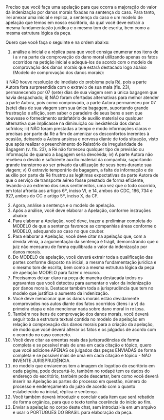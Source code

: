 Preciso que você faça uma apelação para que ocorra a majoração do valor da indenização por danos morais fixadas na sentença do caso.
Para tanto, irei anexar uma inicial e replica, a sentença do caso e um modelo de apelação que temos em nosso escritório, da qual você deve extrair a mesma
fundamentação jurídica e o mesmo tom de escrita, bem como a mesma estrutura lógica da peça.

Quero que você faça o seguinte e na ordem abaixo:

1. análise a inicial e a réplica para que você consiga enumerar nos itens de i a v na parte da comprovação do dano moral utilizando apenas os fatos ocorridos na petição inicial e adequá-los de acordo com o modelo de comprovação dos danos morais que estará destacado logo abaixo (Modelo de comprovação dos danos morais):

i) NÃO houve resolução de imediato do problema pela Ré, pois a parte Autora fora surpreendida com o extravio de sua mala (fls. 23), permanecendo por 07 (sete) dias de sua viagem sem a única bagagem que havia despachado;
ii) NÃO foram ofertadas alternativas para melhor atender a parte Autora, pois como comprovado, a parte Autora permaneceu por 07 (sete) dias de sua viagem sem sua única bagagem, suportando grande frustração e aflição, sem saber o paradeiro de seus bens e sem que houvesse o fornecimento satisfatório de auxílio material ou qualquer alternativa que implicasse na diminuição ou inexistência dos danos sofridos;
iii) NÃO foram prestadas a tempo e modo informações claras e precisas por parte da Ré a fim de amenizar os desconfortos inerentes à ocasião, deixando a Autora ansiosa e nervosa diante de toda situação, visto que após realizar o preenchimento do Relatório de Irregularidade de Bagagem (v. fls. 23), a Ré não forneceu qualquer tipo de previsão ou informação de quando a bagagem seria devolvida;
iv) A parte Autora não recebeu o devido e suficiente auxílio material da companhia, suportando grande transtorno ao ser privado da utilização de seus bens durante sua viagem;
v) O extravio temporário de bagagem, a falta de informação e de auxílio por parte da Ré frustrou as legítimas expectativas da parte Autora de que o serviço de transporte aéreo fosse prestado de forma eficiente, levando-a ao extremo dos seus sentimentos, uma vez que o todo ocorrido, em total afronta aos artigos 6º, inciso VI, e 14, ambos do CDC, 186, 734 e 927, ambos do CC e artigo 5º, inciso X, da CF.

2. Agora, análise a sentença e o modelo de apelação.
3. Após a análise, você deve elaborar a Apelação, conforme instruções abaixo:
4. Para elaborar a Apelação, você deve, trazer a preliminar completa do MODELO de que a sentença favorece as companhias áreas conforme o MODELO, adequando ao caso no que couber.
5. Para elaborar a Apelação, você deve citar na apelação que, com a devida vênia, a argumentação da sentença é frágil, demonstrando que o juiz não mensurou de forma equilibrada o valor da indenização por danos morais.
6. Do MODELO de apelação, você deverá extrair toda a qualificação das partes conforme disposto na inicial, a mesma fundamentação jurídica e o mesmo tom de escrita, bem como a mesma estrutura lógica da peça de apelação MODELO para fazer o recurso.
7. Precisamos deixar claro na peça de maneira destacada todos os agravantes que você detectou para aumentar o valor da indenização por danos morais. Destacar também toda a jurisprudência que tem no modelo que justifica o aumento da indenização.
8. Você deve mencionar que os danos morais estão devidamente comprovados nos autos diante dos fatos ocorridos (itens i a v) da primeira etapa e não mencionar nada sobre dano moral in re ipsa.
9. Também nos itens de comprovação dos danos morais, você deverá seguir toda a estrutura textual contida no modelo de apelação em relação à comprovação dos danos morais para a criação da apelação, de modo que você deverá alterar os fatos e os julgados de acordo com o ocorrido no caso concreto.
10. Você deve citar as ementas reais das jurisprudências de forma completa e se possível mais de uma em cada citação e tópico, quero que você adicione APENAS os julgados das peças ENVIADAS de forma completa e se possível mais de uma em cada citação e tópico - NÃO INVENTE JURISPRUDÊNCIA.
11. no modelo que enviaremos tem a imagem do logotipo do escritório em cada página, pode descartá-lo, também no rodapé tem os dados do endereço do escritório, também pode descartar, bem como você deverá inserir na Apelação as partes do processo em questão, número do processo e endereçamento do juízo de acordo com o quanto estabelecido na inicial, réplica e sentença.
12. Você também deverá introduzir e concluir cada item que será rebatido de forma orgânica, para que o texto tenha coerência do início ao fim.
13. Enviar a apelação no corpo deste chat, sem introduzi-la em um arquivo e usar o PORTUGUÊS DO BRASIL para elaboração da peça.
